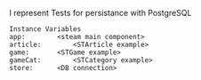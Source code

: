 I represent Tests for persistance with PostgreSQL 

    Instance Variables
	app:		<steam main component>
	article:		<STArticle example>
	game:		<STGame example>
	gameCat:		<STCategory example>
	store:		<DB connection>
